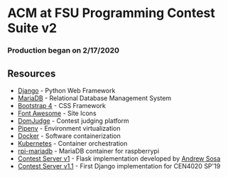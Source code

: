 # ACM at FSU Programming Contest Suite v2
### Production began on 2/17/2020

## Resources
- [Django](https://www.djangoproject.com/) - Python Web Framework
- [MariaDB](https://mariadb.com) -  Relational Database Management System
- [Bootstrap 4](https://getbootstrap.com) -  CSS Framework
- [Font Awesome](https://fontawesome.com) -  Site Icons  
- [DomJudge](https://www.domjudge.org/) - Contest judging platform
- [Pipenv](https://pipenv.kennethreitz.org/en/latest/) - Environment virtualization
- [Docker](https://www.docker.com/) - Software containerization
- [Kubernetes](https://kubernetes.io/) - Container orchestration
- [rpi-mariadb](https://hub.docker.com/r/jsurf/rpi-mariadb/) - MariaDB container for raspberrypi
- [Contest Server v1](https://github.com/FSU-ACM/Contest-Server) - Flask implementation developed by [Andrew Sosa](https://github.com/andrewsosa)
- [Contest Server v1.1](https://github.com/FSU-ACM/Programming-Contest-Suite-v1.1) - First Django implementation for CEN4020 SP'19